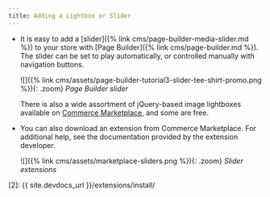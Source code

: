 ```yaml
---
title: Adding a Lightbox or Slider
---
```


- It is easy to add a [slider]({% link cms/page-builder-media-slider.md %}) to your store with [Page Builder]({% link cms/page-builder.md %}). The slider can be set to play automatically, or controlled manually with navigation buttons.

   ![]({% link cms/assets/page-builder-tutorial3-slider-tee-shirt-promo.png %}){: .zoom}
   _Page Builder slider_

   There is also a wide assortment of jQuery-based image lightboxes available on [Commerce Marketplace][1], and some are free.

- You can also download an extension from Commerce Marketplace. For additional help, see the documentation provided by the extension developer.

   ![]({% link cms/assets/marketplace-sliders.png %}){: .zoom}
   _Slider extensions_

[1]: https://marketplace.magento.com/extensions.html?q=lightbox
[2]: {{ site.devdocs_url }}/extensions/install/
